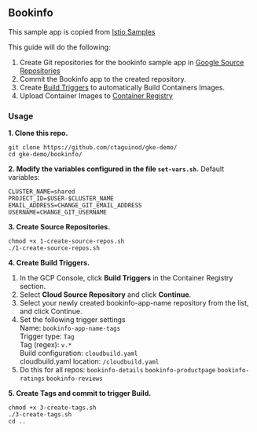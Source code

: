 ## Bookinfo 

This sample app is copied from [Istio Samples](https://github.com/istio/istio/tree/master/samples/bookinfo/src)

This guide will do the following:
1. Create Git repositories for the bookinfo sample app in [Google Source Repositories](https://cloud.google.com/source-repositories/)
2. Commit the Bookinfo app to the created repository. 
3. Create [Build Triggers](https://cloud.google.com/container-builder/) to automatically Build Containers Images.
4. Upload Container Images to [Container Registry](https://cloud.google.com/container-registry/)

### Usage

**1. Clone this repo.**
```
git clone https://github.com/ctaguinod/gke-demo/
cd gke-demo/bookinfo/
```

**2. Modify the variables configured in the file `set-vars.sh`.**
Default variables: 
```
CLUSTER_NAME=shared
PROJECT_ID=$USER-$CLUSTER_NAME
EMAIL_ADDRESS=CHANGE_GIT_EMAIL_ADDRESS
USERNAME=CHANGE_GIT_USERNAME
```

**3. Create Source Repositories.**
```
chmod +x 1-create-source-repos.sh
./1-create-source-repos.sh
```

**4. Create Build Triggers.**
1. In the GCP Console, click **Build Triggers** in the Container Registry section.
2. Select **Cloud Source Repository** and click **Continue**.
3. Select your newly created bookinfo-app-name repository from the list, and click Continue.
4. Set the following trigger settings  
   Name: `bookinfo-app-name-tags`  
   Trigger type: `Tag`  
   Tag (regex): `v.*`  
   Build configuration: `cloudbuild.yaml`  
   cloudbuild.yaml location: `/cloudbuild.yaml`  
5. Do this for all repos: `bookinfo-details`  `bookinfo-productpage`  `bookinfo-ratings`  `bookinfo-reviews`

**5. Create Tags and commit to trigger Build.**
```
chmod +x 3-create-tags.sh
./3-create-tags.sh
cd ..
```
